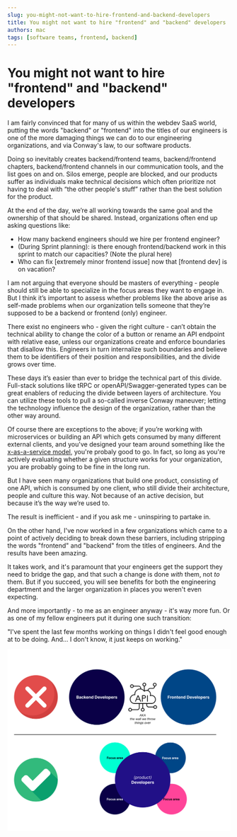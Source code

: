 ```yaml
---
slug: you-might-not-want-to-hire-frontend-and-backend-developers
title: You might not want to hire "frontend" and "backend" developers
authors: mac
tags: [software teams, frontend, backend]
---
```


# You might not want to hire "frontend" and "backend" developers

I am fairly convinced that for many of us within the webdev SaaS world, putting the words "backend" or "frontend" into the titles of our engineers is one of the more damaging things we can do to our engineering organizations, and via Conway's law, to our software products.

Doing so inevitably creates backend/frontend teams, backend/frontend chapters, backend/frontend channels in our communication tools, and the list goes on and on.
Silos emerge, people are blocked, and our products suffer as individuals make technical decisions which often prioritize not having to deal with “the other people's stuff” rather than the best solution for the product.

At the end of the day, we’re all working towards the same goal and the ownership of that should be shared. Instead, organizations often end up asking questions like:

- How many backend engineers should we hire per frontend engineer?
- (During Sprint planning): is there enough frontend/backend work in this sprint to match our capacities? (Note the plural here)
- Who can fix [extremely minor frontend issue] now that [frontend dev] is on vacation?

I am not arguing that everyone should be masters of everything - people should still be able to specialize in the focus areas they want to engage in.
But I think it’s important to assess whether problems like the above arise as self-made problems when our organization tells someone that they’re supposed to be a backend or frontend (only) engineer.

There exist no engineers who - given the right culture - can’t obtain the technical ability to change the color of a button or rename an API endpoint with relative ease, unless our organizations create and enforce boundaries that disallow this. Engineers in turn internalize such boundaries and believe them to be identifiers of their position and responsibilities, and the divide grows over time.

These days it’s easier than ever to bridge the technical part of this divide. Full-stack solutions like tRPC or openAPI/Swagger-generated types can be great enablers of reducing the divide between layers of architecture. You can utilize these tools to pull a so-called inverse Conway maneuver; letting the technology influence the design of the organization, rather than the other way around.

Of course there are exceptions to the above; if you’re working with microservices or building an API which gets consumed by many different external clients, and you've designed your team around something like the [x-as-a-service model](https://teamtopologies.com/key-concepts), you're probaly good to go. In fact, so long as you're actively evaluating whether a given structure works for your organization, you are probably going to be fine in the long run.

But I have seen many organizations that build one product, consisting of one API, which is consumed by one client, who still divide their architecture, people and culture this way.
Not because of an active decision, but because it’s the way we’re used to.

The result is inefficient - and if you ask me - uninspiring to partake in.

On the other hand, I've now worked in a few organizations which came to a point of actively deciding to break down these barriers, including stripping the words "frontend" and "backend" from the titles of engineers. And the results have been amazing.

It takes work, and it's paramount that your engineers get the support they need to bridge the gap, and that such a change is done _with_ them, not _to_ them. But if you succeed, you will see benefits for both the engineering department and the larger organization in places you weren't even expecting.

And more importantly - to me as an engineer anyway - it's way more fun. Or as one of my fellow engineers put it during one such transition:

"I've spent the last few months working on things I didn't feel good enough at to be doing. And... I don't know, it just keeps on working."

!["Product Developers diagram"](/img/frontend-backend-teams.png "Product Developers diagram")
